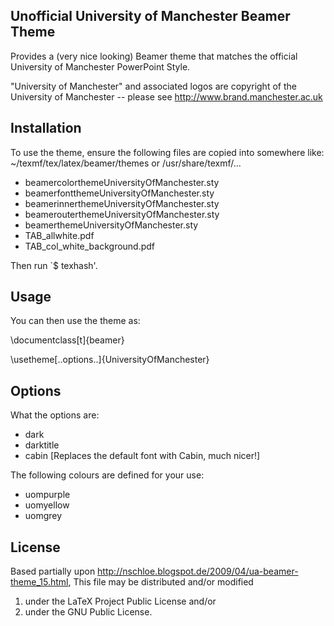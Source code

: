 Unofficial University of Manchester Beamer Theme
------------------------------------------------
Provides a (very nice looking) Beamer theme that matches the official
University of Manchester PowerPoint Style.

"University of Manchester" and associated logos are copyright of the
University of Manchester -- please see http://www.brand.manchester.ac.uk

Installation
------------
To use the theme, ensure the following files are copied into somewhere like:
~/texmf/tex/latex/beamer/themes or /usr/share/texmf/...

- beamercolorthemeUniversityOfManchester.sty
- beamerfontthemeUniversityOfManchester.sty
- beamerinnerthemeUniversityOfManchester.sty
- beamerouterthemeUniversityOfManchester.sty
- beamerthemeUniversityOfManchester.sty
- TAB_allwhite.pdf
- TAB_col_white_background.pdf

Then run `$ texhash'.

Usage
-----
You can then use the theme as:

\documentclass[t]{beamer}

\usetheme[..options..]{UniversityOfManchester}


Options
-------
What the options are:
- dark
- darktitle
- cabin [Replaces the default font with Cabin, much nicer!]

The following colours are defined for your use:
- uompurple
- uomyellow
- uomgrey

License
-------
Based partially upon http://nschloe.blogspot.de/2009/04/ua-beamer-theme_15.html,
This file may be distributed and/or modified
1. under the LaTeX Project Public License and/or
2. under the GNU Public License.
